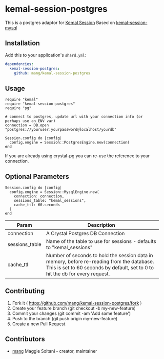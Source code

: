 # kemal-session-postgres

This is a postgres adaptor for [Kemal Session](https://github.com/kemalcr/kemal-session)
Based on [kemal-session-mysql](https://github.com/mang/kemal-session-mysql)

## Installation

Add this to your application's `shard.yml`:

```yaml
dependencies:
  kemal-session-postgres:
    github: mang/kemal-session-postgres
```

## Usage

```crystal
require "kemal"
require "kemal-session-postgres"
require "pg"

# connect to postgres, update url with your connection info (or perhaps use an ENV var)
connection = DB.open "postgres://youruser:yourpassword@localhost/yourdb"

Session.config do |config|
  config.engine = Session::PostgresEngine.new(connection)
end
```

If you are already using crystal-pg you can re-use the reference to your connection.

## Optional Parameters

```
Session.config do |config|
  config.engine = Session::MysqlEngine.new(
    connection: connection,
    sessions_table: "kemal_sessions",
    cache_ttl: 60.seconds
  )
end
```
|Param          |Description
|----           |----
|connection     | A Crystal Postgres DB Connection
|sessions_table | Name of the table to use for sessions - defaults to "kemal_sessions"
|cache_ttl      | Number of seconds to hold the session data in memory, before re-reading from the database. This is set to 60 seconds by default, set to 0 to hit the db for every request.


## Contributing

1. Fork it ( https://github.com/mang/kemal-session-postgres/fork )
2. Create your feature branch (git checkout -b my-new-feature)
3. Commit your changes (git commit -am 'Add some feature')
4. Push to the branch (git push origin my-new-feature)
5. Create a new Pull Request

## Contributors

- [mang](https://github.com/mang) Maggie Soltani - creator, maintainer
